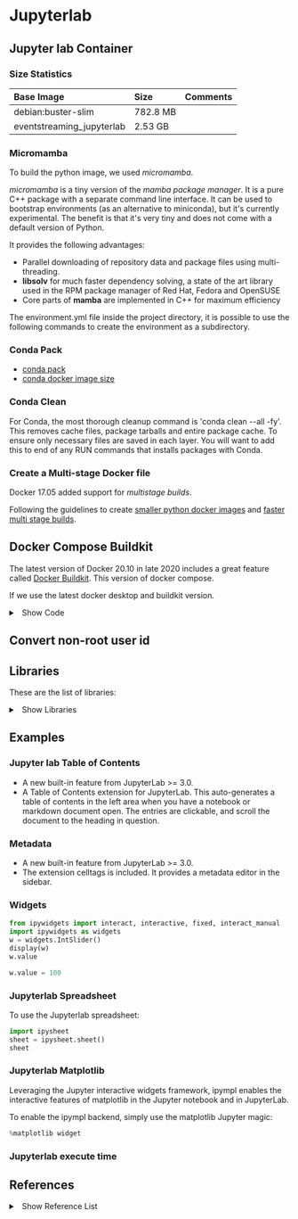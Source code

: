 # Jupyterlab

## Jupyter lab Container

### Size Statistics

| Base Image | Size | Comments |
|:---|:---|:---|
| debian:buster-slim |782.8 MB | |
| eventstreaming_jupyterlab | 2.53 GB | |

### Micromamba

To build the python image, we used *micromamba*.

*micromamba* is a tiny version of the *mamba package manager*. It is a pure C++ package with a separate command line interface. It can be used to bootstrap environments (as an alternative to miniconda), but it's currently experimental. The benefit is that it's very tiny and does not come with a default version of Python.

It provides the following advantages:

* Parallel downloading of repository data and package files using multi-threading.
* **libsolv** for much faster dependency solving, a state of the art library used in the RPM package manager of Red Hat, Fedora and OpenSUSE
* Core parts of **mamba** are implemented in C++ for maximum efficiency
  
The environment.yml file inside the project directory, it is possible to use the following commands to create the environment as a subdirectory.

### Conda Pack

* [conda pack](https://conda.github.io/conda-pack/)
* [conda docker image size](https://pythonspeed.com/articles/conda-docker-image-size/)

### Conda Clean

For Conda, the most thorough cleanup command is 'conda clean --all -fy'. This removes cache files, package tarballs and entire package cache. To ensure only necessary files are saved in each layer. You will want to add this to end of any RUN commands that installs packages with Conda.

### Create a Multi-stage Docker file

Docker 17.05 added support for *multistage builds*.

Following the guidelines to create [smaller python docker images](https://pythonspeed.com/articles/smaller-python-docker-images/) and [faster multi stage builds](https://pythonspeed.com/articles/faster-multi-stage-builds/).

## Docker Compose Buildkit

The latest version of Docker 20.10 in late 2020 includes a great feature called [Docker Buildkit](https://pythonspeed.com/articles/docker-buildkit/). This version of docker compose.

If we use the latest docker desktop and buildkit version.

<details>
<summary>
<a class="btnfire small stroke"><em class="fas fa-chevron-circle-down"></em>&nbsp;&nbsp;Show Code</a>    
</summary>

```shell
COMPOSE_DOCKER_CLI_BUILD=1 DOCKER_BUILDKIT=1 docker-compose build
```

```shell
# eventstreaming_jupyterlab
docker image history img_name
```
</details>
  
## Convert non-root user id

## Libraries

These are the list of libraries:

<details>
<summary>
<a class="btnfire small stroke"><em class="fas fa-chevron-circle-down"></em>&nbsp;&nbsp;Show Libraries</a>    
</summary>

* **dask:** It is a pandas-like application.
* **pandas:** Pandas application
* **numexpr:** Numeric expressions
* **scipy:**
* **scikit-learn:**
* **sympy:**
* **patsy:**
* **statsmodel:**
* **cloudpickle:**
* **dill:**
* **numba:**
* **voila:** Rendering of live Jupyter notebooks with interactive widgets.
* **voila-gridstack:**
* **sqlalchemy:**
* **hdf5:**
* **protobuf:**
* **bottleneck:** A collection of fast NumPy array functions written in C.
* **pytables:** A package for managing hierarchical datasets and designed to efficiently and easily cope with extremely large amounts of data.
* **ipywidgets:** Interactive widgets
* **Facets:** Visualizing machine learning datasets
</details>
  
## Examples

### Jupyter lab Table of Contents

* A new built-in feature from JupyterLab >= 3.0.
* A Table of Contents extension for JupyterLab. This auto-generates a table of contents in the left area when you have a notebook or markdown document open. The entries are clickable, and scroll the document to the heading in question.

### Metadata

* A new built-in feature from JupyterLab >= 3.0.
* The extension celltags is included. It provides a metadata editor in the sidebar.

### Widgets

```python
from ipywidgets import interact, interactive, fixed, interact_manual
import ipywidgets as widgets
w = widgets.IntSlider()
display(w)
w.value
```

```python
w.value = 100
```

### Jupyterlab Spreadsheet

To use the Jupyterlab spreadsheet:

```python
import ipysheet
sheet = ipysheet.sheet()
sheet
```

### Jupyterlab Matplotlib

Leveraging the Jupyter interactive widgets framework, ipympl enables the interactive features of matplotlib in the Jupyter notebook and in JupyterLab.

To enable the ipympl backend, simply use the matplotlib Jupyter magic:

```python
%matplotlib widget
```

### Jupyterlab execute time

## References

<details>
<summary>
<a class="btnfire small stroke"><em class="fas fa-chevron-circle-down"></em>&nbsp;&nbsp;Show Reference List</a>    
</summary>
* [Smaller Docker images with Conda](https://jcristharif.com/conda-docker-tips.html)
* [Jupyterlab](https://github.com/amalic/Jupyterlab)
* [NLP Jupyterlab examples](https://github.com/edbullen/nltk/blob/master/tokenisation.ipynb)
* [Create a Conda environment file](https://docs.conda.io/projects/conda/en/latest/user-guide/tasks/manage-environments.html#create-env-file-manually)
* [Node Docker Multistage](https://codefresh.io/docker-tutorial/node_docker_multistage/)
* [How to write a great Dockerfile for Python apps](https://www.pybootcamp.com/blog/how-to-write-dockerfile-python-apps/)
* [Docker Buildkit](https://pythonspeed.com/articles/docker-buildkit/)
</details>
